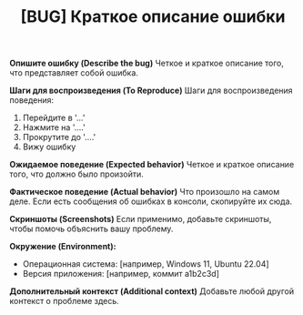 ﻿---
name: 🐞 Сообщение об ошибке (Bug Report)
about: Создайте отчет, чтобы помочь нам исправить проблему.
title: "[BUG] Краткое описание ошибки"
labels: 'bug'
assignees: ''

---

**Опишите ошибку (Describe the bug)**
Четкое и краткое описание того, что представляет собой ошибка.

**Шаги для воспроизведения (To Reproduce)**
Шаги для воспроизведения поведения:
1. Перейдите в '...'
2. Нажмите на '....'
3. Прокрутите до '....'
4. Вижу ошибку

**Ожидаемое поведение (Expected behavior)**
Четкое и краткое описание того, что должно было произойти.

**Фактическое поведение (Actual behavior)**
Что произошло на самом деле. Если есть сообщения об ошибках в консоли, скопируйте их сюда.

**Скриншоты (Screenshots)**
Если применимо, добавьте скриншоты, чтобы помочь объяснить вашу проблему.

**Окружение (Environment):**
- Операционная система: [например, Windows 11, Ubuntu 22.04]
- Версия приложения: [например, коммит a1b2c3d]

**Дополнительный контекст (Additional context)**
Добавьте любой другой контекст о проблеме здесь.